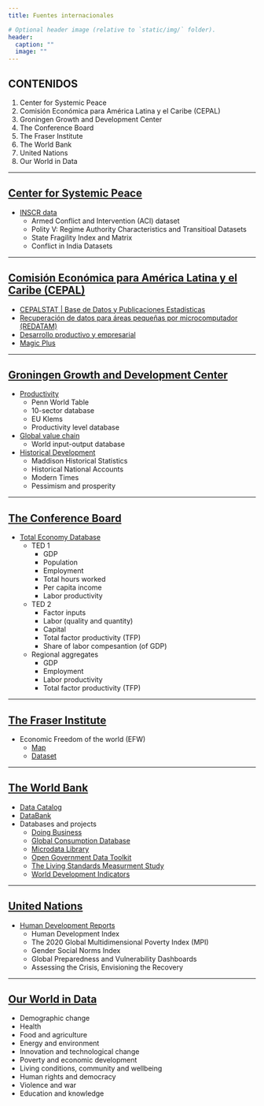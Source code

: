 ```yaml
---
title: Fuentes internacionales

# Optional header image (relative to `static/img/` folder).
header:
  caption: ""
  image: ""
---
```


## CONTENIDOS
1. Center for Systemic Peace
2. Comisión Económica para América Latina y el Caribe (CEPAL)
3. Groningen Growth and Development Center
4. The Conference Board
5. The Fraser Institute
6. The World Bank
7. United Nations
8. Our World in Data

---
## [Center for Systemic Peace](http://www.systemicpeace.org/)
* [INSCR data](http://www.systemicpeace.org/inscrdata.html)
    * Armed Conflict and Intervention (ACI) dataset
    * Polity V: Regime Authority Characteristics and Transitioal Datasets
    * State Fragility Index and Matrix
    * Conflict in India Datasets

---
## [Comisión Económica para América Latina y el Caribe (CEPAL)](https://www.cepal.org/es)
* [CEPALSTAT | Base de Datos y Publicaciones Estadísticas](https://estadisticas.cepal.org/cepalstat/Portada.html)
* [Recuperación de datos para áreas pequeñas por microcomputador (REDATAM)](https://www.cepal.org/es/temas/redatam/acerca-redatam)
* [Desarrollo productivo y empresarial](https://www.cepal.org/es/areas-de-trabajo/desarrollo-productivo-y-empresarial)
* [Magic Plus](https://magic.cepal.org/magic/home/)

---
## [Groningen Growth and Development Center](https://www.rug.nl/ggdc/)
* [Productivity](https://www.rug.nl/ggdc/productivity/)
    * Penn World Table
    * 10-sector database
    * EU Klems
    * Productivity level database
* [Global value chain](https://www.rug.nl/ggdc/valuechain/)
    * World input-output database
* [Historical Development](https://www.rug.nl/ggdc/historicaldevelopment/)
    * Maddison Historical Statistics
    * Historical National Accounts
    * Modern Times
    * Pessimism and prosperity

---
## [The Conference Board](https://www.conference-board.org/us/)
* [Total Economy Database](https://www.conference-board.org/data/economydatabase/)
    * TED 1
        * GDP
        * Population
        * Employment
        * Total hours worked
        * Per capita income
        * Labor productivity
    * TED 2
        * Factor inputs
        * Labor (quality and quantity)
        * Capital
        * Total factor productivity (TFP)
        * Share of labor compesantion (of GDP)
    * Regional aggregates
        * GDP
        * Employment
        * Labor productivity
        * Total factor productivity (TFP)

---
## [The Fraser Institute](https://www.fraserinstitute.org/)
* Economic Freedom of the world (EFW)
    * [Map](https://www.fraserinstitute.org/economic-freedom/map?geozone=world&year=2018&page=map)
    * [Dataset](https://www.fraserinstitute.org/economic-freedom/dataset?geozone=world&min-year=2&max-year=0&page=dataset&filter=0)

---
## [The World Bank](http://www.worldbank.org/)
* [Data Catalog](https://datacatalog.worldbank.org/)
* [DataBank](https://databank.worldbank.org/home.aspx)
* Databases and projects
    * [Doing Business](https://www.doingbusiness.org/)
    * [Global Consumption Database](http://datatopics.worldbank.org/consumption/)
    * [Microdata Library](https://microdata.worldbank.org/index.php/home)
    * [Open Government Data Toolkit](http://opendatatoolkit.worldbank.org/en/)
    * [The Living Standards Measurment Study](https://www.worldbank.org/en/programs/lsms)
    * [World Development Indicators](http://datatopics.worldbank.org/world-development-indicators/)

---
## [United Nations](https://www.un.org/)
* [Human Development Reports](http://hdr.undp.org/en)
    * Human Development Index
    * The 2020 Global Multidimensional Poverty Index (MPI)
    * Gender Social Norms Index
    * Global Preparedness and Vulnerability Dashboards
    * Assessing the Crisis, Envisioning the Recovery

---

## [Our World in Data](https://ourworldindata.org/)
* Demographic change
* Health
* Food and agriculture
* Energy and environment
* Innovation and technological change
* Poverty and economic development
* Living conditions, community and wellbeing
* Human rights and democracy
* Violence and war
* Education and knowledge